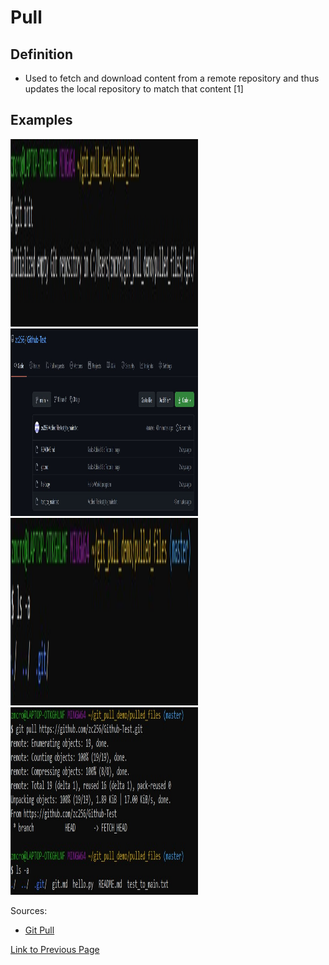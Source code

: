 # Pull 

## Definition
* Used to fetch and download content from a remote repository and thus updates the local repository to match that content [1]
## Examples

<img src="./examples/git_pull/git_pull_1.jpg" width="300" height="300">
<img src="./examples/git_pull/git_pull_2.jpg" width="300" height="300">
<img src="./examples/git_pull/git_pull_3.jpg" width="300" height="300">
<img src="./examples/git_pull/git_pull_4.jpg" width="300" height="300">

Sources:
* [Git Pull](https://www.atlassian.com/git/tutorials/syncing/git-pull)

[Link to Previous Page](/terms.md)